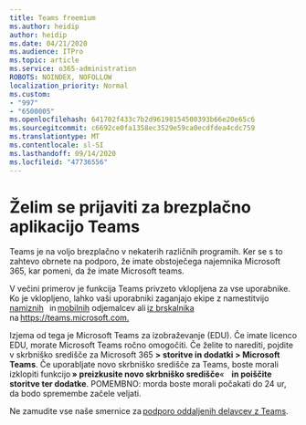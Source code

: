 ```yaml
---
title: Teams freemium
ms.author: heidip
author: heidip
ms.date: 04/21/2020
ms.audience: ITPro
ms.topic: article
ms.service: o365-administration
ROBOTS: NOINDEX, NOFOLLOW
localization_priority: Normal
ms.custom:
- "997"
- "6500005"
ms.openlocfilehash: 641702f433c7b2d96198154500393b66e20e65c6
ms.sourcegitcommit: c6692ce0fa1358ec3529e59ca0ecdfdea4cdc759
ms.translationtype: MT
ms.contentlocale: sl-SI
ms.lasthandoff: 09/14/2020
ms.locfileid: "47736556"
---
```

# <a name="id-like-to-sign-up-for-teams-for-free"></a>Želim se prijaviti za brezplačno aplikacijo Teams

Teams je na voljo brezplačno v nekaterih različnih programih. Ker se s to zahtevo obrnete na podporo, že imate obstoječega najemnika Microsoft 365, kar pomeni, da že imate Microsoft teams.

V večini primerov je funkcija Teams privzeto vklopljena za vse uporabnike. Ko je vklopljeno, lahko vaši uporabniki zaganjajo ekipe z namestitvijo [namiznih](https://docs.microsoft.com/MicrosoftTeams/get-clients#desktop-client)   in [mobilnih](https://docs.microsoft.com/MicrosoftTeams/get-clients#mobile-clients) odjemalcev ali [iz brskalnika](https://docs.microsoft.com/MicrosoftTeams/get-clients#web-client)   na <https://teams.microsoft.com.>

Izjema od tega je Microsoft Teams za izobraževanje (EDU). Če imate licenco EDU, morate Microsoft Teams ročno omogočiti. Če želite to narediti, pojdite v skrbniško središče za Microsoft 365 **> storitve in dodatki > Microsoft Teams**. Če uporabljate novo skrbniško središče za Teams, boste morali izklopiti funkcijo **» preizkusite novo skrbniško središče**«    **in poiščite storitve ter dodatke**. POMEMBNO: morda boste morali počakati do 24 ur, da bodo spremembe začele veljati.

Ne zamudite vse naše smernice za [podporo oddaljenih delavcev z Teams](https://docs.microsoft.com/MicrosoftTeams/support-remote-work-with-teams).
